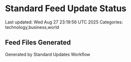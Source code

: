 # Standard Feed Update Status
Last updated: Wed Aug 27 23:19:56 UTC 2025
Categories: technology,business,world

## Feed Files Generated

Generated by Standard Updates Workflow
